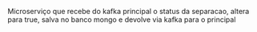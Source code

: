 Microserviço que recebe do kafka principal o status da separacao, altera para true, salva no banco mongo  e devolve via kafka para o principal 
